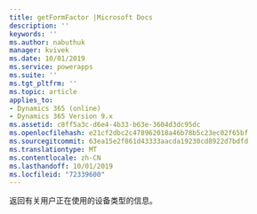 ```yaml
---
title: getFormFactor |Microsoft Docs
description: ''
keywords: ''
ms.author: nabuthuk
manager: kvivek
ms.date: 10/01/2019
ms.service: powerapps
ms.suite: ''
ms.tgt_pltfrm: ''
ms.topic: article
applies_to:
- Dynamics 365 (online)
- Dynamics 365 Version 9.x
ms.assetid: c8ff5a3c-d6e4-4b33-b63e-3604d3dc95dc
ms.openlocfilehash: e21cf2dbc2c478962018a46b78b5c23ec02f65bf
ms.sourcegitcommit: 63ea15e2f861d43333aacda19230cd8922d7bdfd
ms.translationtype: MT
ms.contentlocale: zh-CN
ms.lasthandoff: 10/01/2019
ms.locfileid: "72339600"
---
```

返回有关用户正在使用的设备类型的信息。
